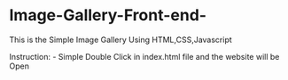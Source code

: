 # Image-Gallery-Front-end-
This is the Simple Image Gallery Using HTML,CSS,Javascript

Instruction: -
Simple Double Click in index.html file and the website will be Open
